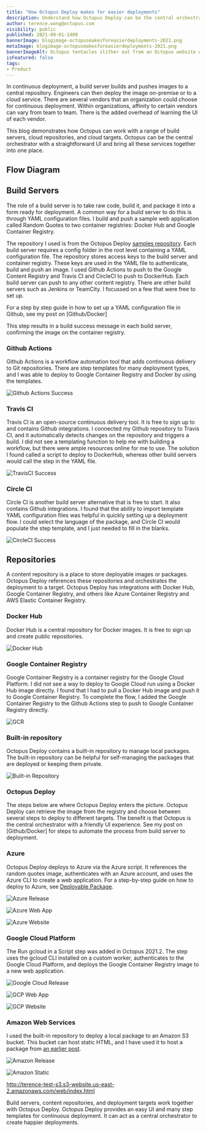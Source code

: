```yaml
---
title: "How Octopus Deploy makes for easier deployments"
description: Understand how Octopus Deploy can be the central orchestrator for a range of cloud services
author: terence.wong@octopus.com
visibility: public
published: 2021-09-01-1400
bannerImage: blogimage-octopusmakesforeasierdeployments-2021.png
metaImage: blogimage-octopusmakesforeasierdeployments-2021.png
bannerImageAlt: Octopus tentacles slither out from an Octopus website window. Each tentacle holds a logo: Docker, AWS, GCP and CircleCI.
isFeatured: false
tags:
- Product
---
```


In continuous deployment, a build server builds and pushes images to a central repository. Engineers can then deploy the image on-premise or to a cloud service. There are several vendors that an organization could choose for continuous deployment.  Within organizations, affinity to certain vendors can vary from team to team. There is the added overhead of learning the UI of each vendor. 

This blog demonstrates how Octopus can work with a range of build servers, cloud repositories, and cloud targets. Octopus can be the central orchestrator with a straightforward UI and bring all these services together into one place.


## Flow Diagram


## Build Servers

The role of a build server is to take raw code, build it, and package it into a form ready for deployment. A common way for a build server to do this is through YAML configuration files. I build and push a sample web application called Random Quotes to two container registries: Docker Hub and Google Container Registry.

The repository I used is from the Octopus Deploy [samples repository](https://github.com/OctopusSamples/RandomQuotes-JS). Each build server requires a config folder in the root level containing a YAML configuration file. The repository stores access keys to the build server and container registry. These keys are used in the YAML file to authenticate, build and push an image. I used Github Actions to push to the Google Content Registry and Travis CI and CircleCI to push to DockerHub. Each build server can push to any other content registry. There are other build servers such as Jenkins or TeamCity. I focussed on a few that were free to set up.

For a step by step guide in how to set up a YAML configuration file in Github, see my post on [Github/Docker]

This step results in a build success message in each build server, confirming the image on the container registry.

### Github Actions

Github Actions is a workflow automation tool that adds continuous delivery to Git repositories. There are step templates for many deployment types, and I was able to deploy to Google Container Registry and Docker by using the templates.

![Github Actions Success](github-actions-success.png "width=500")

### Travis CI

Travis CI is an open-source continuous delivery tool. It is free to sign up to and contains Github integrations. I connected my Github repository to Travis CI, and it automatically detects changes on the repository and triggers a build.  I did not see a templating function to help me with building a workflow, but there were ample resources online for me to use. The solution I found called a script to deploy to DockerHub, whereas other build servers would call the step in the YAML file. 

![TravisCI Success](travisci-success.png "width=500")

### Circle CI

Circle CI is another build server alternative that is free to start. It also contains Github integrations. I found that the ability to import template YAML configuration files was helpful in quickly setting up a deployment flow. I could select the language of the package, and Circle CI would populate the step template, and I just needed to fill in the blanks.

![CircleCI Success](circleci-success.png "width=500")


## Repositories

A content repository is a place to store deployable images or packages. Octopus Deploy references these repositories and orchestrates the deployment to a target. Octopus Deploy has integrations with Docker Hub, Google Container Registry, and others like Azure Container Registry and AWS Elastic Container Registry.

### Docker Hub

Docker Hub is a central repository for Docker images. It is free to sign up and create public repositories.

![Docker Hub](dockerhub.png "width=500")

### Google Container Registry

Google Container Registry is a container registry for the Google Cloud Platform. I did not see a way to deploy to Google Cloud run using a Docker Hub image directly. I found that I had to pull a Docker Hub image and push it to Google Container Registry. To complete the flow, I added the Google Container Registry to the Github Actions step to push to Google Container Registry directly.

![GCR](gcr.png "width=500")

### Built-in repository

Octopus Deploy contains a built-in repository to manage local packages. The built-in repository can be helpful for self-managing the packages that are deployed or keeping them private.

![Built-in Repository](built-in-repository.png "width=500")

### Octopus Deploy

The steps below are where Octopus Deploy enters the picture. Octopus Deploy can retrieve the image from the registry and choose between several steps to deploy to different targets. The benefit is that Octopus is the central orchestrator with a friendly UI experience. See my post on [Github/Docker] for steps to automate the process from build server to deployment.

### Azure

Octopus Deploy deploys to Azure via the Azure script. It references the random quotes image, authenticates with an Azure account, and uses the Azure CLI to create a web application. For a step-by-step guide on how to deploy to Azure, see [Deployable Package]().

![Azure Release](azure-release.png "width=500")

![Azure Web App](azure-webapp.png "width=500")

![Azure Website](azure-site.png "width=500")

### Google Cloud Platform

The Run gcloud in a Script step was added in Octopus 2021.2. The step uses the gcloud CLI installed on a custom worker, authenticates to the Google Cloud Platform, and deploys the Google Container Registry image to a new web application.


![Google Cloud Release](google-release.png "width=500")

![GCP Web App](gcp-webapp.png "width=500")

![GCP Website](google-site.png "width=500")

### Amazon Web Services

I used the built-in repository to deploy a local package to an Amazon S3 bucket. This bucket can host static HTML, and I have used it to host a package from [an earlier post]().


![Amazon Release](amazon-release.png "width=500")

![Amazon Static](amazon-static.png "width=500")

http://terence-test-s3.s3-website.us-east-2.amazonaws.com/web/index.html

Build servers, content repositories, and deployment targets work together with Octopus Deploy. Octopus Deploy provides an easy UI and many step templates for continuous deployment. It can act as a central orchestrator to create happier deployments.



